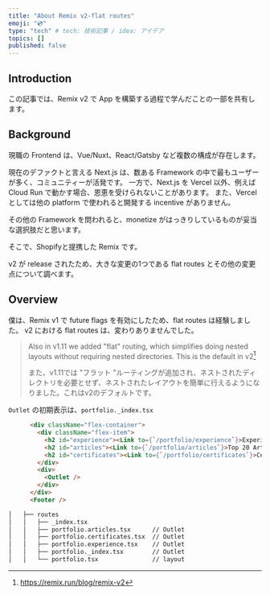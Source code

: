 ```yaml
---
title: "About Remix v2-flat routes"
emoji: "💿"
type: "tech" # tech: 技術記事 / idea: アイデア
topics: []
published: false
---
```

## Introduction
この記事では、Remix v2 で App を構築する過程で学んだことの一部を共有します。

## Background
現職の Frontend は、Vue/Nuxt、React/Gatsby など複数の構成が存在します。

現在のデファクトと言える Next.js は、数ある Framework の中で最もユーザーが多く、コミュニティーが活発です。
一方で、Next.js を Vercel 以外、例えば Cloud Run で動かす場合、恩恵を受けられないことがあります。
また、Vercel としては他の platform で使われると開発する incentive がありません。

その他の Framework を問われると、monetize がはっきりしているものが妥当な選択肢だと思います。

そこで、Shopifyと提携した Remix です。

v2 が release されたため、大きな変更の1つである flat routes とその他の変更点について調べます。

## Overview
僕は、Remix v1 で future flags を有効にしたため、flat routes は経験しました。
v2 における flat routes は、変わりありませんでした。

> Also in v1.11 we added "flat" routing, which simplifies doing nested layouts without requiring nested directories. This is the default in v2[^1]
>
> また、v1.11では "フラット "ルーティングが追加され、ネストされたディレクトリを必要とせず、ネストされたレイアウトを簡単に行えるようになりました。これはv2のデフォルトです。

[^1]: https://remix.run/blog/remix-v2

`Outlet` の初期表示は、`portfolio._index.tsx`
```html
      <div className="flex-container">
        <div className="flex-item">
          <h2 id="experience"><Link to={`/portfolio/experience`}>Experience</Link></h2>
          <h2 id="articles"><Link to={`/portfolio/articles`}>Top 20 Articles</Link></h2>
          <h2 id="certificates"><Link to={`/portfolio/certificates`}>Certificates</Link></h2>
        </div>
        <div>
          <Outlet />
        </div>
      </div>
      <Footer />
```

```bash
│   ├── routes
│   │   ├── _index.tsx
│   │   ├── portfolio.articles.tsx      // Outlet
│   │   ├── portfolio.certificates.tsx  // Outlet
│   │   ├── portfolio.experience.tsx    // Outlet
│   │   ├── portfolio._index.tsx        // Outlet
│   │   └── portfolio.tsx               // layout
```
